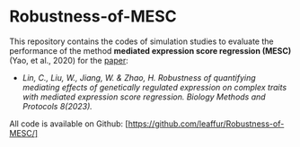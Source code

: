 # Robustness-of-MESC

This repository contains the codes of simulation studies to evaluate the performance of the method **mediated expression score regression (MESC)** (Yao, et al., 2020) for the [paper](https://doi.org/10.1093/biomethods/bpad024):

 - *Lin, C., Liu, W., Jiang, W. & Zhao, H. Robustness of quantifying mediating effects of genetically regulated expression on complex traits with mediated expression score regression. Biology Methods and Protocols 8(2023).* 

All code is available on Github: [https://github.com/leaffur/Robustness-of-MESC/]
